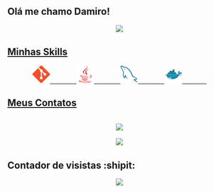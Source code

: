 ## Olá me chamo Damiro!


 <div align="center">
  <a href="https://github.com/damirojr">
  <img height="180em" src="https://github-readme-stats.vercel.app/api?username=damirojr&show_icons=true&theme=algolia&include_all_commits=true&count_private=true"/>

</div>

 ## Minhas Skills
 <div align="center">
    <img height="40" src="https://raw.githubusercontent.com/devicons/devicon/master/icons/git/git-original.svg">
    &nbsp;&nbsp;&nbsp;&nbsp;&nbsp;&nbsp;&nbsp;&nbsp;&nbsp;&nbsp;&nbsp;&nbsp;&nbsp;
    <img height="40" src="https://raw.githubusercontent.com/devicons/devicon/master/icons/java/java-plain.svg">
    &nbsp;&nbsp;&nbsp;&nbsp;&nbsp;&nbsp;&nbsp;&nbsp;&nbsp;&nbsp;&nbsp;&nbsp;&nbsp;
    <img height="40" src="https://raw.githubusercontent.com/devicons/devicon/master/icons/mysql/mysql-original.svg">
    &nbsp;&nbsp;&nbsp;&nbsp;&nbsp;&nbsp;&nbsp;&nbsp;&nbsp;&nbsp;&nbsp;&nbsp;&nbsp;
    <img height="40" src="https://raw.githubusercontent.com/devicons/devicon/master/icons/docker/docker-original.svg">
    &nbsp;&nbsp;&nbsp;&nbsp;&nbsp;&nbsp;&nbsp;&nbsp;&nbsp;&nbsp;&nbsp;&nbsp;&nbsp;
 </div>

 ## Meus Contatos

 <div style="display: inline_block"><br>

</div>

<div align="center"> 
  <a href = "mailto:damirodev@gmail.com"><img src="https://img.shields.io/badge/-Gmail-%23333?style=for-the-badge&logo=gmail&logoColor=white" target="_blank"></a>

  <a href="https://www.linkedin.com/in/damirojunior/" target="_blank"><img src="https://img.shields.io/badge/-LinkedIn-%230077B5?style=for-the-badge&logo=linkedin&logoColor=white" target="_blank"></a> 
 </div>

 <p align="center"> 

 ## Contador de visistas :shipit:
 <p align="center"> 
   <img alingn="center" src="https://profile-counter.glitch.me/damirojr/count.svg" />
 </p>

</p>

